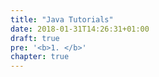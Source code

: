 ```yaml
---
title: "Java Tutorials"
date: 2018-01-31T14:26:31+01:00
draft: true
pre: '<b>1. </b>'
chapter: true
---
```

